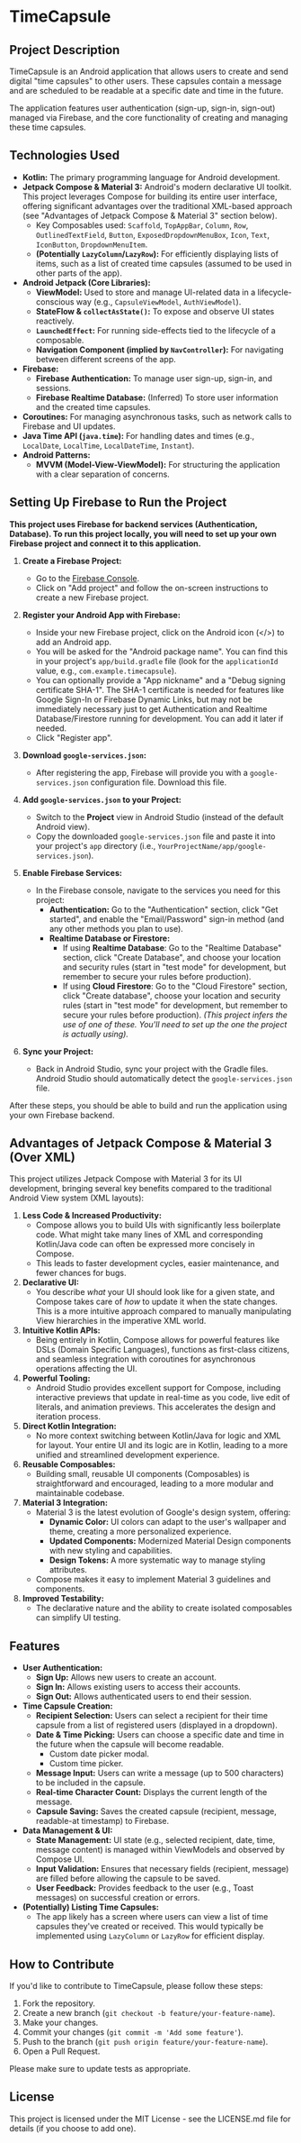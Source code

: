 # TimeCapsule

## Project Description

TimeCapsule is an Android application that allows users to create and send digital "time capsules" to other users. These capsules contain a message and are scheduled to be readable at a specific date and time in the future.

The application features user authentication (sign-up, sign-in, sign-out) managed via Firebase, and the core functionality of creating and managing these time capsules.

## Technologies Used

*   **Kotlin:** The primary programming language for Android development.
*   **Jetpack Compose & Material 3:** Android's modern declarative UI toolkit. This project leverages Compose for building its entire user interface, offering significant advantages over the traditional XML-based approach (see "Advantages of Jetpack Compose & Material 3" section below).
    *   Key Composables used: `Scaffold`, `TopAppBar`, `Column`, `Row`, `OutlinedTextField`, `Button`, `ExposedDropdownMenuBox`, `Icon`, `Text`, `IconButton`, `DropdownMenuItem`.
    *   **(Potentially `LazyColumn`/`LazyRow`):** For efficiently displaying lists of items, such as a list of created time capsules (assumed to be used in other parts of the app).
*   **Android Jetpack (Core Libraries):**
    *   **ViewModel:** Used to store and manage UI-related data in a lifecycle-conscious way (e.g., `CapsuleViewModel`, `AuthViewModel`).
    *   **StateFlow & `collectAsState()`:** To expose and observe UI states reactively.
    *   **`LaunchedEffect`:** For running side-effects tied to the lifecycle of a composable.
    *   **Navigation Component (implied by `NavController`):** For navigating between different screens of the app.
*   **Firebase:**
    *   **Firebase Authentication:** To manage user sign-up, sign-in, and sessions.
    *   **Firebase Realtime Database:** (Inferred) To store user information and the created time capsules.
*   **Coroutines:** For managing asynchronous tasks, such as network calls to Firebase and UI updates.
*   **Java Time API (`java.time`):** For handling dates and times (e.g., `LocalDate`, `LocalTime`, `LocalDateTime`, `Instant`).
*   **Android Patterns:**
    *   **MVVM (Model-View-ViewModel):** For structuring the application with a clear separation of concerns.

## Setting Up Firebase to Run the Project

**This project uses Firebase for backend services (Authentication, Database). To run this project locally, you will need to set up your own Firebase project and connect it to this application.**

1.  **Create a Firebase Project:**
    *   Go to the [Firebase Console](https://console.firebase.google.com/).
    *   Click on "Add project" and follow the on-screen instructions to create a new Firebase project.

2.  **Register your Android App with Firebase:**
    *   Inside your new Firebase project, click on the Android icon (</>) to add an Android app.
    *   You will be asked for the "Android package name". You can find this in your project's `app/build.gradle` file (look for the `applicationId` value, e.g., `com.example.timecapsule`).
    *   You can optionally provide a "App nickname" and a "Debug signing certificate SHA-1". The SHA-1 certificate is needed for features like Google Sign-In or Firebase Dynamic Links, but may not be immediately necessary just to get Authentication and Realtime Database/Firestore running for development. You can add it later if needed.
    *   Click "Register app".

3.  **Download `google-services.json`:**
    *   After registering the app, Firebase will provide you with a `google-services.json` configuration file. Download this file.

4.  **Add `google-services.json` to your Project:**
    *   Switch to the **Project** view in Android Studio (instead of the default Android view).
    *   Copy the downloaded `google-services.json` file and paste it into your project's `app` directory (i.e., `YourProjectName/app/google-services.json`).

5.  **Enable Firebase Services:**
    *   In the Firebase console, navigate to the services you need for this project:
        *   **Authentication:** Go to the "Authentication" section, click "Get started", and enable the "Email/Password" sign-in method (and any other methods you plan to use).
        *   **Realtime Database or Firestore:**
            *   If using **Realtime Database**: Go to the "Realtime Database" section, click "Create Database", and choose your location and security rules (start in "test mode" for development, but remember to secure your rules before production).
            *   If using **Cloud Firestore**: Go to the "Cloud Firestore" section, click "Create database", choose your location and security rules (start in "test mode" for development, but remember to secure your rules before production).
            *(This project infers the use of one of these. You'll need to set up the one the project is actually using).*

6.  **Sync your Project:**
    *   Back in Android Studio, sync your project with the Gradle files. Android Studio should automatically detect the `google-services.json` file.

After these steps, you should be able to build and run the application using your own Firebase backend.

## Advantages of Jetpack Compose & Material 3 (Over XML)

This project utilizes Jetpack Compose with Material 3 for its UI development, bringing several key benefits compared to the traditional Android View system (XML layouts):

1.  **Less Code & Increased Productivity:**
    *   Compose allows you to build UIs with significantly less boilerplate code. What might take many lines of XML and corresponding Kotlin/Java code can often be expressed more concisely in Compose.
    *   This leads to faster development cycles, easier maintenance, and fewer chances for bugs.
2.  **Declarative UI:**
    *   You describe *what* your UI should look like for a given state, and Compose takes care of *how* to update it when the state changes. This is a more intuitive approach compared to manually manipulating View hierarchies in the imperative XML world.
3.  **Intuitive Kotlin APIs:**
    *   Being entirely in Kotlin, Compose allows for powerful features like DSLs (Domain Specific Languages), functions as first-class citizens, and seamless integration with coroutines for asynchronous operations affecting the UI.
4.  **Powerful Tooling:**
    *   Android Studio provides excellent support for Compose, including interactive previews that update in real-time as you code, live edit of literals, and animation previews. This accelerates the design and iteration process.
5.  **Direct Kotlin Integration:**
    *   No more context switching between Kotlin/Java for logic and XML for layout. Your entire UI and its logic are in Kotlin, leading to a more unified and streamlined development experience.
6.  **Reusable Composables:**
    *   Building small, reusable UI components (Composables) is straightforward and encouraged, leading to a more modular and maintainable codebase.
7.  **Material 3 Integration:**
    *   Material 3 is the latest evolution of Google's design system, offering:
        *   **Dynamic Color:** UI colors can adapt to the user's wallpaper and theme, creating a more personalized experience.
        *   **Updated Components:** Modernized Material Design components with new styling and capabilities.
        *   **Design Tokens:** A more systematic way to manage styling attributes.
    *   Compose makes it easy to implement Material 3 guidelines and components.
8.  **Improved Testability:**
    *   The declarative nature and the ability to create isolated composables can simplify UI testing.

## Features

*   **User Authentication:**
    *   **Sign Up:** Allows new users to create an account.
    *   **Sign In:** Allows existing users to access their accounts.
    *   **Sign Out:** Allows authenticated users to end their session.
*   **Time Capsule Creation:**
    *   **Recipient Selection:** Users can select a recipient for their time capsule from a list of registered users (displayed in a dropdown).
    *   **Date & Time Picking:** Users can choose a specific date and time in the future when the capsule will become readable.
        *   Custom date picker modal.
        *   Custom time picker.
    *   **Message Input:** Users can write a message (up to 500 characters) to be included in the capsule.
    *   **Real-time Character Count:** Displays the current length of the message.
    *   **Capsule Saving:** Saves the created capsule (recipient, message, readable-at timestamp) to Firebase.
*   **Data Management & UI:**
    *   **State Management:** UI state (e.g., selected recipient, date, time, message content) is managed within ViewModels and observed by Compose UI.
    *   **Input Validation:** Ensures that necessary fields (recipient, message) are filled before allowing the capsule to be saved.
    *   **User Feedback:** Provides feedback to the user (e.g., Toast messages) on successful creation or errors.
*   **(Potentially) Listing Time Capsules:**
    *   The app likely has a screen where users can view a list of time capsules they've created or received. This would typically be implemented using `LazyColumn` or `LazyRow` for efficient display.

## How to Contribute

If you'd like to contribute to TimeCapsule, please follow these steps:
1. Fork the repository.
2. Create a new branch (`git checkout -b feature/your-feature-name`).
3. Make your changes.
4. Commit your changes (`git commit -m 'Add some feature'`).
5. Push to the branch (`git push origin feature/your-feature-name`).
6. Open a Pull Request.

Please make sure to update tests as appropriate.

## License

This project is licensed under the MIT License - see the LICENSE.md file for details (if you choose to add one).
